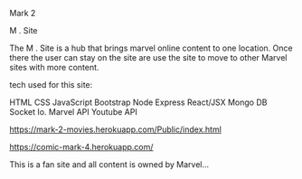 Mark 2

M . Site

The M . Site is a hub that brings marvel online content to one location.  Once there the user can stay on the site are use the site to move to other Marvel sites with more content.


tech used for this site:


HTML
CSS
JavaScript
Bootstrap
Node
Express
React/JSX
Mongo DB
Socket Io.
Marvel API
Youtube API


https://mark-2-movies.herokuapp.com/Public/index.html


https://comic-mark-4.herokuapp.com/


This is a fan site and all content is owned by Marvel...
